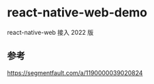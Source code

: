# react-native-web-demo
react-native-web 接入 2022 版
## 参考
https://segmentfault.com/a/1190000039020824
